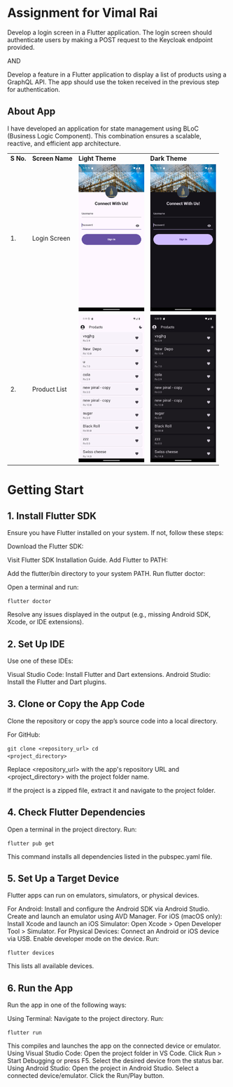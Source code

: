 # Assignment for Vimal Rai

Develop a login screen in a Flutter application. The login screen should authenticate users by 
making a POST request to the Keycloak endpoint provided.

AND

Develop a feature in a Flutter application to display a list of products using a GraphQL API. The 
app should use the token received in the previous step for authentication.

## About App

I have developed an application for state management using BLoC (Business Logic Component). This combination ensures a scalable, reactive, and efficient app architecture.




<table>
  <tr>
   <td><strong>S No.</strong>
   </td>
   <td><strong>Screen Name</strong>
   </td>
   <td><strong>Light Theme</strong>
   </td>
    <td><strong>Dark Theme</strong>
   </td>
  </tr>

 <tr>
   <td>1.
   </td>
   <td>Login Screen
   </td>
   <td>
     <img src="https://github.com/ramkishoreprajapat/assignment_vimal/blob/main/output/login_light.png" width="150"/>
   </td>
   <td>
<img src="https://github.com/ramkishoreprajapat/assignment_vimal/blob/main/output/login_dark.png" width="150"/>
   </td>
  </tr>

   <tr>
   <td>2.
   </td>
   <td>Product List
   </td>
   <td>
     <img src="https://github.com/ramkishoreprajapat/assignment_vimal/blob/main/output/product_list_light.png" width="150"/>
   </td>
   <td>
<img src="https://github.com/ramkishoreprajapat/assignment_vimal/blob/main/output/product_list_dark.png" width="150"/>
   </td>
  </tr>
  
</table>

# Getting Start
## 1. Install Flutter SDK
Ensure you have Flutter installed on your system. If not, follow these steps:

Download the Flutter SDK:

Visit Flutter SDK Installation Guide.
Add Flutter to PATH:

Add the flutter/bin directory to your system PATH.
Run flutter doctor:

Open a terminal and run:

<code>flutter doctor</code>

Resolve any issues displayed in the output (e.g., missing Android SDK, Xcode, or IDE extensions).

## 2. Set Up IDE
Use one of these IDEs:

Visual Studio Code: Install Flutter and Dart extensions.
Android Studio: Install the Flutter and Dart plugins.

## 3. Clone or Copy the App Code
Clone the repository or copy the app’s source code into a local directory.

For GitHub:

<code>git clone <repository_url>
cd <project_directory></code>

Replace <repository_url> with the app's repository URL and <project_directory> with the project folder name.

If the project is a zipped file, extract it and navigate to the project folder.

## 4. Check Flutter Dependencies
Open a terminal in the project directory.
Run:

<code>flutter pub get</code>

This command installs all dependencies listed in the pubspec.yaml file.

## 5. Set Up a Target Device
Flutter apps can run on emulators, simulators, or physical devices.

For Android:
Install and configure the Android SDK via Android Studio.
Create and launch an emulator using AVD Manager.
For iOS (macOS only):
Install Xcode and launch an iOS Simulator:
Open Xcode > Open Developer Tool > Simulator.
For Physical Devices:
Connect an Android or iOS device via USB.
Enable developer mode on the device.
Run:

<code>flutter devices</code>

This lists all available devices.

## 6. Run the App
Run the app in one of the following ways:

Using Terminal:
Navigate to the project directory.
Run:

<code>flutter run</code>

This compiles and launches the app on the connected device or emulator.
Using Visual Studio Code:
Open the project folder in VS Code.
Click Run > Start Debugging or press F5.
Select the desired device from the status bar.
Using Android Studio:
Open the project in Android Studio.
Select a connected device/emulator.
Click the Run/Play button.
